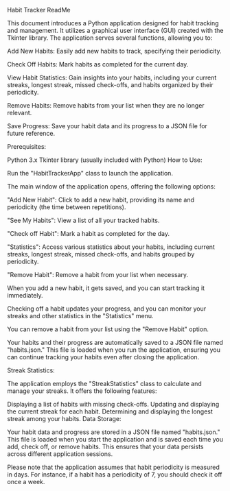 Habit Tracker ReadMe

This document introduces a Python application designed for habit tracking and management. It utilizes a graphical user interface (GUI) created with the Tkinter library. The application serves several functions, allowing you to:

Add New Habits: Easily add new habits to track, specifying their periodicity.

Check Off Habits: Mark habits as completed for the current day.

View Habit Statistics: Gain insights into your habits, including your current streaks, longest streak, missed check-offs, and habits organized by their periodicity.

Remove Habits: Remove habits from your list when they are no longer relevant.

Save Progress: Save your habit data and its progress to a JSON file for future reference.

Prerequisites:

Python 3.x
Tkinter library (usually included with Python)
How to Use:

Run the "HabitTrackerApp" class to launch the application.

The main window of the application opens, offering the following options:

"Add New Habit": Click to add a new habit, providing its name and periodicity (the time between repetitions).

"See My Habits": View a list of all your tracked habits.

"Check off Habit": Mark a habit as completed for the day.

"Statistics": Access various statistics about your habits, including current streaks, longest streak, missed check-offs, and habits grouped by periodicity.

"Remove Habit": Remove a habit from your list when necessary.

When you add a new habit, it gets saved, and you can start tracking it immediately.

Checking off a habit updates your progress, and you can monitor your streaks and other statistics in the "Statistics" menu.

You can remove a habit from your list using the "Remove Habit" option.

Your habits and their progress are automatically saved to a JSON file named "habits.json." This file is loaded when you run the application, ensuring you can continue tracking your habits even after closing the application.

Streak Statistics:

The application employs the "StreakStatistics" class to calculate and manage your streaks. It offers the following features:

Displaying a list of habits with missing check-offs.
Updating and displaying the current streak for each habit.
Determining and displaying the longest streak among your habits.
Data Storage:

Your habit data and progress are stored in a JSON file named "habits.json." This file is loaded when you start the application and is saved each time you add, check off, or remove habits. This ensures that your data persists across different application sessions.

Please note that the application assumes that habit periodicity is measured in days. For instance, if a habit has a periodicity of 7, you should check it off once a week.

